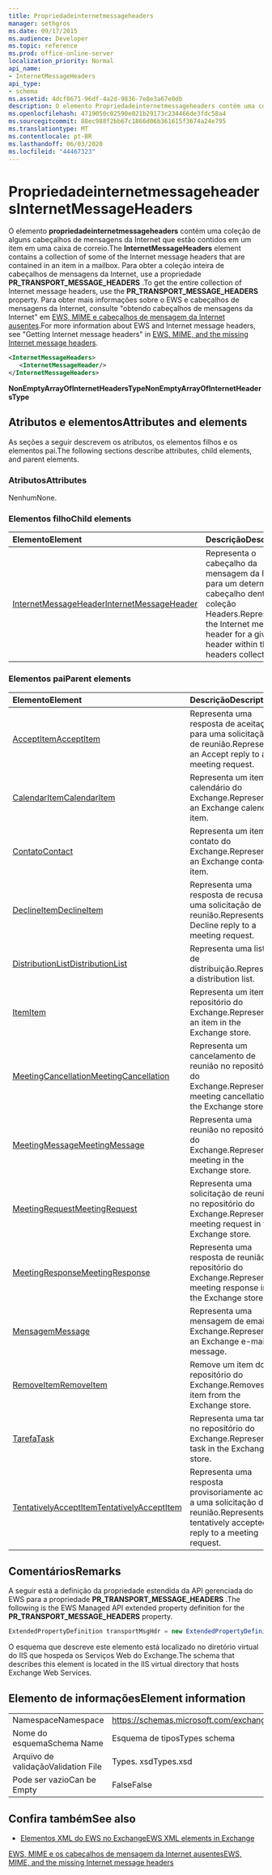 ```yaml
---
title: Propriedadeinternetmessageheaders
manager: sethgros
ms.date: 09/17/2015
ms.audience: Developer
ms.topic: reference
ms.prod: office-online-server
localization_priority: Normal
api_name:
- InternetMessageHeaders
api_type:
- schema
ms.assetid: 4dcf8671-96df-4a2d-9836-7e8e3a67e0db
description: O elemento Propriedadeinternetmessageheaders contém uma coleção de alguns cabeçalhos de mensagens da Internet que estão contidos em um item em uma caixa de correio. Para obter a coleção inteira de cabeçalhos de mensagens da Internet, use a propriedade PR_TRANSPORT_MESSAGE_HEADERS. Para obter mais informações sobre o EWS e cabeçalhos de mensagens da Internet, Consulteobter Internet Message cabeçalhos no EWS, MIME e os cabeçalhos de mensagem da Internet ausentes.
ms.openlocfilehash: 4719050c02590e021b29173c234466de3fdc58a4
ms.sourcegitcommit: 88ec988f2bb67c1866d06b361615f3674a24e795
ms.translationtype: MT
ms.contentlocale: pt-BR
ms.lasthandoff: 06/03/2020
ms.locfileid: "44467323"
---
```

# <a name="internetmessageheaders"></a><span data-ttu-id="9992a-105">Propriedadeinternetmessageheaders</span><span class="sxs-lookup"><span data-stu-id="9992a-105">InternetMessageHeaders</span></span>

<span data-ttu-id="9992a-106">O elemento **propriedadeinternetmessageheaders** contém uma coleção de alguns cabeçalhos de mensagens da Internet que estão contidos em um item em uma caixa de correio.</span><span class="sxs-lookup"><span data-stu-id="9992a-106">The **InternetMessageHeaders** element contains a collection of some of the Internet message headers that are contained in an item in a mailbox.</span></span> <span data-ttu-id="9992a-107">Para obter a coleção inteira de cabeçalhos de mensagens da Internet, use a propriedade **PR_TRANSPORT_MESSAGE_HEADERS** .</span><span class="sxs-lookup"><span data-stu-id="9992a-107">To get the entire collection of Internet message headers, use the **PR_TRANSPORT_MESSAGE_HEADERS** property.</span></span> <span data-ttu-id="9992a-108">Para obter mais informações sobre o EWS e cabeçalhos de mensagens da Internet, consulte "obtendo cabeçalhos de mensagens da Internet" em [EWS, MIME e cabeçalhos de mensagem da Internet ausentes](https://msdn.microsoft.com/library/exchange/hh545614%28v=exchg.140%29.aspx).</span><span class="sxs-lookup"><span data-stu-id="9992a-108">For more information about EWS and Internet message headers, see "Getting Internet message headers" in [EWS, MIME, and the missing Internet message headers](https://msdn.microsoft.com/library/exchange/hh545614%28v=exchg.140%29.aspx).</span></span>
  
```XML
<InternetMessageHeaders>
   <InternetMessageHeader/>
</InternetMessageHeaders>
```

 <span data-ttu-id="9992a-109">**NonEmptyArrayOfInternetHeadersType**</span><span class="sxs-lookup"><span data-stu-id="9992a-109">**NonEmptyArrayOfInternetHeadersType**</span></span>
## <a name="attributes-and-elements"></a><span data-ttu-id="9992a-110">Atributos e elementos</span><span class="sxs-lookup"><span data-stu-id="9992a-110">Attributes and elements</span></span>

<span data-ttu-id="9992a-111">As seções a seguir descrevem os atributos, os elementos filhos e os elementos pai.</span><span class="sxs-lookup"><span data-stu-id="9992a-111">The following sections describe attributes, child elements, and parent elements.</span></span>
  
### <a name="attributes"></a><span data-ttu-id="9992a-112">Atributos</span><span class="sxs-lookup"><span data-stu-id="9992a-112">Attributes</span></span>

<span data-ttu-id="9992a-113">Nenhum</span><span class="sxs-lookup"><span data-stu-id="9992a-113">None.</span></span>
  
### <a name="child-elements"></a><span data-ttu-id="9992a-114">Elementos filho</span><span class="sxs-lookup"><span data-stu-id="9992a-114">Child elements</span></span>

|<span data-ttu-id="9992a-115">**Elemento**</span><span class="sxs-lookup"><span data-stu-id="9992a-115">**Element**</span></span>|<span data-ttu-id="9992a-116">**Descrição**</span><span class="sxs-lookup"><span data-stu-id="9992a-116">**Description**</span></span>|
|:-----|:-----|
|[<span data-ttu-id="9992a-117">InternetMessageHeader</span><span class="sxs-lookup"><span data-stu-id="9992a-117">InternetMessageHeader</span></span>](internetmessageheader.md) <br/> |<span data-ttu-id="9992a-118">Representa o cabeçalho da mensagem da Internet para um determinado cabeçalho dentro da coleção Headers.</span><span class="sxs-lookup"><span data-stu-id="9992a-118">Represents the Internet message header for a given header within the headers collection.</span></span>  <br/> |
   
### <a name="parent-elements"></a><span data-ttu-id="9992a-119">Elementos pai</span><span class="sxs-lookup"><span data-stu-id="9992a-119">Parent elements</span></span>

|<span data-ttu-id="9992a-120">**Elemento**</span><span class="sxs-lookup"><span data-stu-id="9992a-120">**Element**</span></span>|<span data-ttu-id="9992a-121">**Descrição**</span><span class="sxs-lookup"><span data-stu-id="9992a-121">**Description**</span></span>|
|:-----|:-----|
|[<span data-ttu-id="9992a-122">AcceptItem</span><span class="sxs-lookup"><span data-stu-id="9992a-122">AcceptItem</span></span>](acceptitem.md) <br/> |<span data-ttu-id="9992a-123">Representa uma resposta de aceitação para uma solicitação de reunião.</span><span class="sxs-lookup"><span data-stu-id="9992a-123">Represents an Accept reply to a meeting request.</span></span>  <br/> |
|[<span data-ttu-id="9992a-124">CalendarItem</span><span class="sxs-lookup"><span data-stu-id="9992a-124">CalendarItem</span></span>](calendaritem.md) <br/> |<span data-ttu-id="9992a-125">Representa um item de calendário do Exchange.</span><span class="sxs-lookup"><span data-stu-id="9992a-125">Represents an Exchange calendar item.</span></span>  <br/> |
|[<span data-ttu-id="9992a-126">Contato</span><span class="sxs-lookup"><span data-stu-id="9992a-126">Contact</span></span>](contact.md) <br/> |<span data-ttu-id="9992a-127">Representa um item de contato do Exchange.</span><span class="sxs-lookup"><span data-stu-id="9992a-127">Represents an Exchange contact item.</span></span>  <br/> |
|[<span data-ttu-id="9992a-128">DeclineItem</span><span class="sxs-lookup"><span data-stu-id="9992a-128">DeclineItem</span></span>](declineitem.md) <br/> |<span data-ttu-id="9992a-129">Representa uma resposta de recusa a uma solicitação de reunião.</span><span class="sxs-lookup"><span data-stu-id="9992a-129">Represents a Decline reply to a meeting request.</span></span>  <br/> |
|[<span data-ttu-id="9992a-130">DistributionList</span><span class="sxs-lookup"><span data-stu-id="9992a-130">DistributionList</span></span>](distributionlist.md) <br/> |<span data-ttu-id="9992a-131">Representa uma lista de distribuição.</span><span class="sxs-lookup"><span data-stu-id="9992a-131">Represents a distribution list.</span></span>  <br/> |
|[<span data-ttu-id="9992a-132">Item</span><span class="sxs-lookup"><span data-stu-id="9992a-132">Item</span></span>](item.md) <br/> |<span data-ttu-id="9992a-133">Representa um item no repositório do Exchange.</span><span class="sxs-lookup"><span data-stu-id="9992a-133">Represents an item in the Exchange store.</span></span>  <br/> |
|[<span data-ttu-id="9992a-134">MeetingCancellation</span><span class="sxs-lookup"><span data-stu-id="9992a-134">MeetingCancellation</span></span>](meetingcancellation.md) <br/> |<span data-ttu-id="9992a-135">Representa um cancelamento de reunião no repositório do Exchange.</span><span class="sxs-lookup"><span data-stu-id="9992a-135">Represents a meeting cancellation in the Exchange store.</span></span>  <br/> |
|[<span data-ttu-id="9992a-136">MeetingMessage</span><span class="sxs-lookup"><span data-stu-id="9992a-136">MeetingMessage</span></span>](meetingmessage.md) <br/> |<span data-ttu-id="9992a-137">Representa uma reunião no repositório do Exchange.</span><span class="sxs-lookup"><span data-stu-id="9992a-137">Represents a meeting in the Exchange store.</span></span>  <br/> |
|[<span data-ttu-id="9992a-138">MeetingRequest</span><span class="sxs-lookup"><span data-stu-id="9992a-138">MeetingRequest</span></span>](meetingrequest.md) <br/> |<span data-ttu-id="9992a-139">Representa uma solicitação de reunião no repositório do Exchange.</span><span class="sxs-lookup"><span data-stu-id="9992a-139">Represents a meeting request in the Exchange store.</span></span>  <br/> |
|[<span data-ttu-id="9992a-140">MeetingResponse</span><span class="sxs-lookup"><span data-stu-id="9992a-140">MeetingResponse</span></span>](meetingresponse.md) <br/> |<span data-ttu-id="9992a-141">Representa uma resposta de reunião no repositório do Exchange.</span><span class="sxs-lookup"><span data-stu-id="9992a-141">Represents a meeting response in the Exchange store.</span></span>  <br/> |
|[<span data-ttu-id="9992a-142">Mensagem</span><span class="sxs-lookup"><span data-stu-id="9992a-142">Message</span></span>](message-ex15websvcsotherref.md) <br/> |<span data-ttu-id="9992a-143">Representa uma mensagem de email do Exchange.</span><span class="sxs-lookup"><span data-stu-id="9992a-143">Represents an Exchange e-mail message.</span></span>  <br/> |
|[<span data-ttu-id="9992a-144">RemoveItem</span><span class="sxs-lookup"><span data-stu-id="9992a-144">RemoveItem</span></span>](removeitem.md) <br/> |<span data-ttu-id="9992a-145">Remove um item do repositório do Exchange.</span><span class="sxs-lookup"><span data-stu-id="9992a-145">Removes an item from the Exchange store.</span></span>  <br/> |
|[<span data-ttu-id="9992a-146">Tarefa</span><span class="sxs-lookup"><span data-stu-id="9992a-146">Task</span></span>](task.md) <br/> |<span data-ttu-id="9992a-147">Representa uma tarefa no repositório do Exchange.</span><span class="sxs-lookup"><span data-stu-id="9992a-147">Represents a task in the Exchange store.</span></span>  <br/> |
|[<span data-ttu-id="9992a-148">TentativelyAcceptItem</span><span class="sxs-lookup"><span data-stu-id="9992a-148">TentativelyAcceptItem</span></span>](tentativelyacceptitem.md) <br/> |<span data-ttu-id="9992a-149">Representa uma resposta provisoriamente aceita a uma solicitação de reunião.</span><span class="sxs-lookup"><span data-stu-id="9992a-149">Represents a tentatively accepted reply to a meeting request.</span></span>  <br/> |
   
## <a name="remarks"></a><span data-ttu-id="9992a-150">Comentários</span><span class="sxs-lookup"><span data-stu-id="9992a-150">Remarks</span></span>

<span data-ttu-id="9992a-151">A seguir está a definição da propriedade estendida da API gerenciada do EWS para a propriedade **PR_TRANSPORT_MESSAGE_HEADERS** .</span><span class="sxs-lookup"><span data-stu-id="9992a-151">The following is the EWS Managed API extended property definition for the **PR_TRANSPORT_MESSAGE_HEADERS** property.</span></span> 
  
```cs
ExtendedPropertyDefinition transportMsgHdr = new ExtendedPropertyDefinition(0x007D, MapiPropertyType.String);
```

<span data-ttu-id="9992a-152">O esquema que descreve este elemento está localizado no diretório virtual do IIS que hospeda os Serviços Web do Exchange.</span><span class="sxs-lookup"><span data-stu-id="9992a-152">The schema that describes this element is located in the IIS virtual directory that hosts Exchange Web Services.</span></span>
  
## <a name="element-information"></a><span data-ttu-id="9992a-153">Elemento de informações</span><span class="sxs-lookup"><span data-stu-id="9992a-153">Element information</span></span>

|||
|:-----|:-----|
|<span data-ttu-id="9992a-154">Namespace</span><span class="sxs-lookup"><span data-stu-id="9992a-154">Namespace</span></span>  <br/> |https://schemas.microsoft.com/exchange/services/2006/types  <br/> |
|<span data-ttu-id="9992a-155">Nome do esquema</span><span class="sxs-lookup"><span data-stu-id="9992a-155">Schema Name</span></span>  <br/> |<span data-ttu-id="9992a-156">Esquema de tipos</span><span class="sxs-lookup"><span data-stu-id="9992a-156">Types schema</span></span>  <br/> |
|<span data-ttu-id="9992a-157">Arquivo de validação</span><span class="sxs-lookup"><span data-stu-id="9992a-157">Validation File</span></span>  <br/> |<span data-ttu-id="9992a-158">Types. xsd</span><span class="sxs-lookup"><span data-stu-id="9992a-158">Types.xsd</span></span>  <br/> |
|<span data-ttu-id="9992a-159">Pode ser vazio</span><span class="sxs-lookup"><span data-stu-id="9992a-159">Can be Empty</span></span>  <br/> |<span data-ttu-id="9992a-160">False</span><span class="sxs-lookup"><span data-stu-id="9992a-160">False</span></span>  <br/> |
   
## <a name="see-also"></a><span data-ttu-id="9992a-161">Confira também</span><span class="sxs-lookup"><span data-stu-id="9992a-161">See also</span></span>



- [<span data-ttu-id="9992a-162">Elementos XML do EWS no Exchange</span><span class="sxs-lookup"><span data-stu-id="9992a-162">EWS XML elements in Exchange</span></span>](ews-xml-elements-in-exchange.md)


[<span data-ttu-id="9992a-163">EWS, MIME e os cabeçalhos de mensagem da Internet ausentes</span><span class="sxs-lookup"><span data-stu-id="9992a-163">EWS, MIME, and the missing Internet message headers</span></span>](https://msdn.microsoft.com/library/exchange/hh545614%28v=exchg.140%29.aspx)

